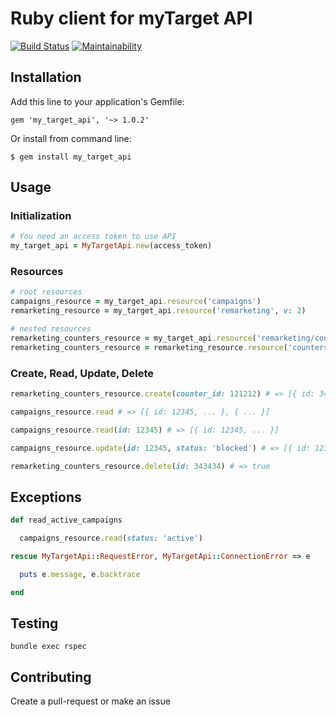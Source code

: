 # Ruby client for myTarget API

[![Build Status](https://travis-ci.org/resivalex/my_target_api.svg?branch=develop)](https://travis-ci.org/resivalex/my_target_api) [![Maintainability](https://api.codeclimate.com/v1/badges/2d7c92e0524f7ee1612f/maintainability)](https://codeclimate.com/github/resivalex/my_target_api/maintainability)

## Installation

Add this line to your application's Gemfile:

```
gem 'my_target_api', '~> 1.0.2'
```

Or install from command line:

```
$ gem install my_target_api
```

## Usage

### Initialization
```ruby
# You need an access token to use API
my_target_api = MyTargetApi.new(access_token)
```

### Resources
```ruby
# root resources
campaigns_resource = my_target_api.resource('campaigns')
remarketing_resource = my_target_api.resource('remarketing', v: 2)

# nested resources
remarketing_counters_resource = my_target_api.resource('remarketing/counters', v: 2)
remarketing_counters_resource = remarketing_resource.resource('counters')
```

### Create, Read, Update, Delete
```ruby
remarketing_counters_resource.create(counter_id: 121212) # => [{ id: 343434 }]

campaigns_resource.read # => [{ id: 12345, ... }, { ... }]

campaigns_resource.read(id: 12345) # => [{ id: 12345, ... }]

campaigns_resource.update(id: 12345, status: 'blocked') # => [{ id: 12345, status: 'blocked' }]

remarketing_counters_resource.delete(id: 343434) # => true
```

## Exceptions

```ruby
def read_active_campaigns

  campaigns_resource.read(status: 'active')

rescue MyTargetApi::RequestError, MyTargetApi::ConnectionError => e

  puts e.message, e.backtrace

end
```

## Testing

```
bundle exec rspec
```

## Contributing

Create a pull-request or make an issue
